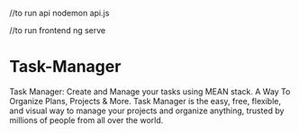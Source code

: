 //to run api
nodemon api.js

//to run frontend
ng serve

# Task-Manager
 Task Manager:  Create and Manage your tasks using MEAN stack. A Way To Organize Plans, Projects & More. Task Manager is the easy, free, flexible, and visual way to manage your projects and organize anything, trusted by millions of people from all over the world.
